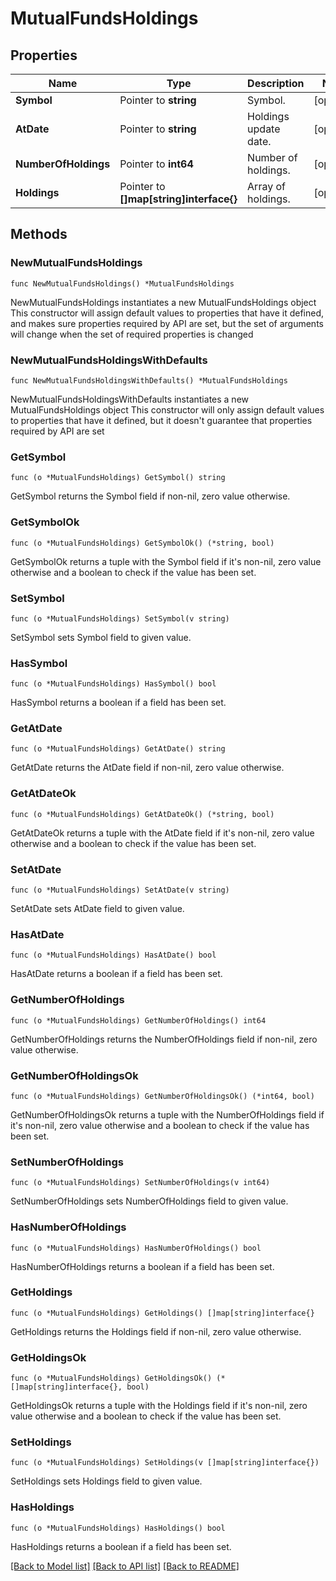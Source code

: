 # MutualFundsHoldings

## Properties

Name | Type | Description | Notes
------------ | ------------- | ------------- | -------------
**Symbol** | Pointer to **string** | Symbol. | [optional] 
**AtDate** | Pointer to **string** | Holdings update date. | [optional] 
**NumberOfHoldings** | Pointer to **int64** | Number of holdings. | [optional] 
**Holdings** | Pointer to **[]map[string]interface{}** | Array of holdings. | [optional] 

## Methods

### NewMutualFundsHoldings

`func NewMutualFundsHoldings() *MutualFundsHoldings`

NewMutualFundsHoldings instantiates a new MutualFundsHoldings object
This constructor will assign default values to properties that have it defined,
and makes sure properties required by API are set, but the set of arguments
will change when the set of required properties is changed

### NewMutualFundsHoldingsWithDefaults

`func NewMutualFundsHoldingsWithDefaults() *MutualFundsHoldings`

NewMutualFundsHoldingsWithDefaults instantiates a new MutualFundsHoldings object
This constructor will only assign default values to properties that have it defined,
but it doesn't guarantee that properties required by API are set

### GetSymbol

`func (o *MutualFundsHoldings) GetSymbol() string`

GetSymbol returns the Symbol field if non-nil, zero value otherwise.

### GetSymbolOk

`func (o *MutualFundsHoldings) GetSymbolOk() (*string, bool)`

GetSymbolOk returns a tuple with the Symbol field if it's non-nil, zero value otherwise
and a boolean to check if the value has been set.

### SetSymbol

`func (o *MutualFundsHoldings) SetSymbol(v string)`

SetSymbol sets Symbol field to given value.

### HasSymbol

`func (o *MutualFundsHoldings) HasSymbol() bool`

HasSymbol returns a boolean if a field has been set.

### GetAtDate

`func (o *MutualFundsHoldings) GetAtDate() string`

GetAtDate returns the AtDate field if non-nil, zero value otherwise.

### GetAtDateOk

`func (o *MutualFundsHoldings) GetAtDateOk() (*string, bool)`

GetAtDateOk returns a tuple with the AtDate field if it's non-nil, zero value otherwise
and a boolean to check if the value has been set.

### SetAtDate

`func (o *MutualFundsHoldings) SetAtDate(v string)`

SetAtDate sets AtDate field to given value.

### HasAtDate

`func (o *MutualFundsHoldings) HasAtDate() bool`

HasAtDate returns a boolean if a field has been set.

### GetNumberOfHoldings

`func (o *MutualFundsHoldings) GetNumberOfHoldings() int64`

GetNumberOfHoldings returns the NumberOfHoldings field if non-nil, zero value otherwise.

### GetNumberOfHoldingsOk

`func (o *MutualFundsHoldings) GetNumberOfHoldingsOk() (*int64, bool)`

GetNumberOfHoldingsOk returns a tuple with the NumberOfHoldings field if it's non-nil, zero value otherwise
and a boolean to check if the value has been set.

### SetNumberOfHoldings

`func (o *MutualFundsHoldings) SetNumberOfHoldings(v int64)`

SetNumberOfHoldings sets NumberOfHoldings field to given value.

### HasNumberOfHoldings

`func (o *MutualFundsHoldings) HasNumberOfHoldings() bool`

HasNumberOfHoldings returns a boolean if a field has been set.

### GetHoldings

`func (o *MutualFundsHoldings) GetHoldings() []map[string]interface{}`

GetHoldings returns the Holdings field if non-nil, zero value otherwise.

### GetHoldingsOk

`func (o *MutualFundsHoldings) GetHoldingsOk() (*[]map[string]interface{}, bool)`

GetHoldingsOk returns a tuple with the Holdings field if it's non-nil, zero value otherwise
and a boolean to check if the value has been set.

### SetHoldings

`func (o *MutualFundsHoldings) SetHoldings(v []map[string]interface{})`

SetHoldings sets Holdings field to given value.

### HasHoldings

`func (o *MutualFundsHoldings) HasHoldings() bool`

HasHoldings returns a boolean if a field has been set.


[[Back to Model list]](../README.md#documentation-for-models) [[Back to API list]](../README.md#documentation-for-api-endpoints) [[Back to README]](../README.md)


